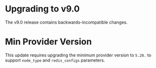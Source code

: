 # Upgrading to v9.0

The v9.0 release contains backwards-incompatible changes.

# Min Provider Version
This update requires upgrading the minimum provider version to `5.28.` to support `node_type` and `redis_configs` parameters.
